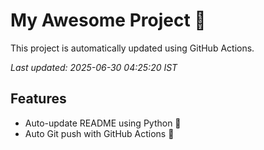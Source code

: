 # My Awesome Project 🚀

This project is automatically updated using GitHub Actions.

_Last updated: 2025-06-30 04:25:20 IST_

## Features
- Auto-update README using Python 🐍
- Auto Git push with GitHub Actions 🤖
